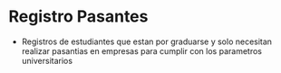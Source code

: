 # Registro Pasantes

* Registros de estudiantes que estan por graduarse y solo necesitan realizar pasantias en empresas para cumplir con los parametros universitarios
